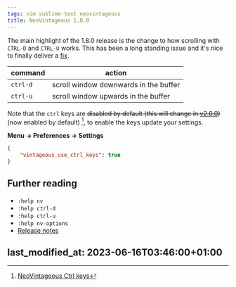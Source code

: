 ```yaml
---
tags: vim sublime-text neovintageous
title: NeoVintageous 1.8.0
---
```


The main highlight of the 1.8.0 release is the change to how scrolling with `CTRL-D` and `CTRL-U` works. This has been a long standing issue and it's nice to finally deliver a [fix](https://github.com/NeoVintageous/NeoVintageous/commit/eb4608631bc0d19b6c784e476ffa19151e0f2e56).

command |   action
------- | --------
`ctrl-d` | scroll window downwards in the buffer
`ctrl-u` | scroll window upwards in the buffer

Note that the `ctrl` keys are ~~disabled by default (this will change in [v2.0.0](https://github.com/NeoVintageous/NeoVintageous/issues/404))~~ (now enabled by default) [^1], to enable the keys update your settings.

**Menu → Preferences → Settings**

```json
{
    "vintageous_use_ctrl_keys": true
}
```

## Further reading

* `:help nv`
* `:help ctrl-d`
* `:help ctrl-u`
* `:help nv-options`
* [Release notes](https://github.com/NeoVintageous/NeoVintageous/releases/tag/1.8.0)

last_modified_at: 2023-06-16T03:46:00+01:00
---

[^1]:
    [NeoVintageous Ctrl keys](/2022/09/22/neovintageous-ctrl-keys/)
